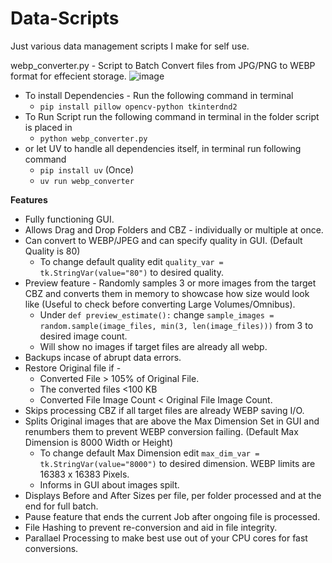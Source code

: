 # Data-Scripts
Just various data management scripts I make for self use.

webp_converter.py - Script to Batch Convert files from JPG/PNG to WEBP format for effecient storage.
![image](https://github.com/user-attachments/assets/6edd6f21-5f96-4392-874a-d21b5de53813)
- To install Dependencies - Run the following command in terminal
    - `pip install pillow opencv-python tkinterdnd2`
- To Run Script run the following command in terminal in the folder script is placed in
    - `python webp_converter.py`
- or let UV to handle all dependencies itself, in terminal run following command
    - `pip install uv` (Once)
    - `uv run webp_converter`

**Features**

- Fully functioning GUI.
- Allows Drag and Drop Folders and CBZ - individually or multiple at once.
- Can convert to WEBP/JPEG and can specify quality in GUI. (Default Quality is 80)
    - To change default quality edit `quality_var = tk.StringVar(value="80")` to desired quality. 
- Preview feature - Randomly samples 3 or more images from the target CBZ and converts them in memory to showcase how size would look like (Useful to check before converting Large Volumes/Omnibus).
    - Under `def preview_estimate():`  change `sample_images = random.sample(image_files, min(3, len(image_files)))` from 3 to desired image count.
    - Will show no images if target files are already all webp.
- Backups incase of abrupt data errors.
- Restore Original file if -
    - Converted File > 105% of Original File.
    - The converted files <100 KB
    - Converted File Image Count < Original File Image Count.  
- Skips processing CBZ if all target files are already WEBP saving I/O.
- Splits Original images that are above the Max Dimension Set in GUI and renumbers them to prevent WEBP conversion failing. (Default Max Dimension is 8000 Width or Height)
    - To change default Max Dimension edit `max_dim_var = tk.StringVar(value="8000")` to desired dimension. WEBP limits are 16383 x 16383 Pixels.
    - Informs in GUI about images spilt.
- Displays Before and After Sizes per file, per folder processed and at the end for full batch.
- Pause feature that ends the current Job after ongoing file is processed.
- File Hashing to prevent re-conversion and aid in file integrity.
- Parallael Processing to make best use out of your CPU cores for fast conversions.
